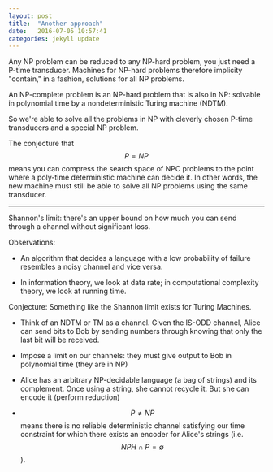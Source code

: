 ```yaml
---
layout: post
title:  "Another approach"
date:   2016-07-05 10:57:41
categories: jekyll update
---
```


Any NP problem can be reduced to any NP-hard problem, you just need a P-time transducer. Machines for NP-hard problems therefore implicity "contain," in a fashion, solutions for all NP problems. 

An NP-complete problem is an NP-hard problem that is also in NP: solvable in polynomial time by a nondeterministic Turing machine (NDTM).

So we're able to solve all the problems in NP with cleverly chosen P-time transducers and a special NP problem.

The conjecture that $$P=NP$$ means you can compress the search space of NPC problems to the point where a poly-time deterministic machine can decide it. In other words, the new machine must still be able to solve all NP problems using the same transducer.

---

Shannon's limit: there's an upper bound on how much you can send through a channel without significant loss.

Observations:

* An algorithm that decides a language with a low probability of failure resembles a noisy channel and vice versa.

* In information theory, we look at data rate; in computational complexity theory, we look at running time.

Conjecture: Something like the Shannon limit exists for Turing Machines.

* Think of an NDTM or TM as a channel. Given the IS-ODD channel, Alice can send bits to Bob by sending numbers through knowing that only the last bit will be received.

* Impose a limit on our channels: they must give output to Bob in polynomial time (they are in NP)

* Alice has an arbitrary NP-decidable language (a bag of strings) and its complement. Once using a string, she cannot recycle it. But she can encode it (perform reduction)

* $$P\neq NP$$ means there is no reliable deterministic channel satisfying our time constraint for which there exists an encoder for Alice's strings (i.e. $$NPH\cap P = \emptyset$$).